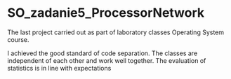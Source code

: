 # SO_zadanie5_ProcessorNetwork
The last project carried out as part of laboratory classes Operating System course. 

I achieved the good standard of code separation. The classes are independent of each other and work well together. The evaluation of statistics is in line with expectations

